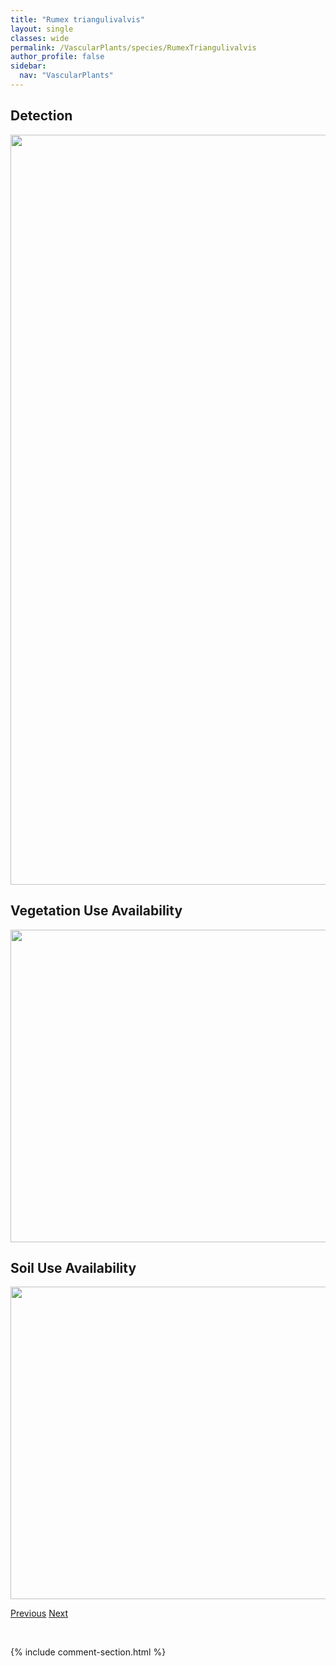 ```yaml
---
title: "Rumex triangulivalvis"
layout: single
classes: wide
permalink: /VascularPlants/species/RumexTriangulivalvis
author_profile: false
sidebar:
  nav: "VascularPlants"
---
```


<h2>Detection</h2>

<a href="https://drive.google.com/uc?export=view&id=1yIZlSkVa8TcpapzzHiyq3ba89cfOm8Zp">
<img src="https://drive.google.com/uc?export=view&id=1yIZlSkVa8TcpapzzHiyq3ba89cfOm8Zp" height = "1200" width = "800">
</a>


<h2>Vegetation Use Availability</h2>

<a href="https://drive.google.com/uc?export=view&id=1qZPkyRjWc4Djey8ObsC78H77v0PWoHHF">
<img src="https://drive.google.com/uc?export=view&id=1qZPkyRjWc4Djey8ObsC78H77v0PWoHHF" height = "500" width = "1000">
</a>


<h2>Soil Use Availability</h2>

<a href="https://drive.google.com/uc?export=view&id=1Ip_ROgmgqyqdvdWdCsIgqEkp4pk6t58n">
<img src="https://drive.google.com/uc?export=view&id=1Ip_ROgmgqyqdvdWdCsIgqEkp4pk6t58n" height = "500" width = "1000">
</a>


<a href="/DevelopmentWebsite/VascularPlants/species/RumexStenophyllus" class="pagination--pager" title="Rumex stenophyllus">Previous</a> <a href="/DevelopmentWebsite/VascularPlants/species/RumexVenosus" class="pagination--pager" title="Rumex venosus">Next</a>

<p>&nbsp;</p>

{% include comment-section.html %}

